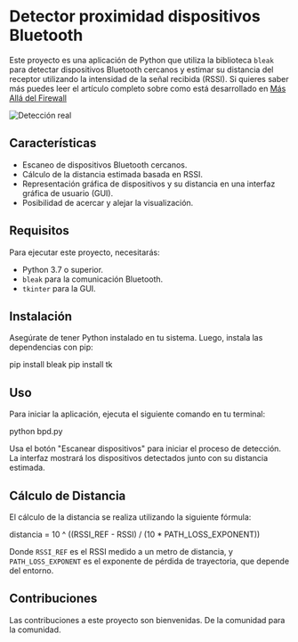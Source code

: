 # Detector proximidad dispositivos Bluetooth

Este proyecto es una aplicación de Python que utiliza la biblioteca `bleak` para detectar dispositivos Bluetooth cercanos y estimar su distancia del receptor utilizando la intensidad de la señal recibida (RSSI). Si quieres saber más puedes leer el artículo completo sobre como está desarrollado en [Más Allá del Firewall](https://blog.masalladelfirewall.com/2023/12/12/detector-de-proximidad-bluetooth-o-como-encontrar-a-gente-por-sus-dispositivos-conectados/)

![Detección real](https://blog.masalladelfirewall.com/wp-content/uploads/2023/12/Deteccion-bluetooth-cercanos-1024x551.png)

## Características

- Escaneo de dispositivos Bluetooth cercanos.
- Cálculo de la distancia estimada basada en RSSI.
- Representación gráfica de dispositivos y su distancia en una interfaz gráfica de usuario (GUI).
- Posibilidad de acercar y alejar la visualización.

## Requisitos

Para ejecutar este proyecto, necesitarás:

- Python 3.7 o superior.
- `bleak` para la comunicación Bluetooth.
- `tkinter` para la GUI.

## Instalación

Asegúrate de tener Python instalado en tu sistema. Luego, instala las dependencias con pip:

pip install bleak
pip install tk

## Uso

Para iniciar la aplicación, ejecuta el siguiente comando en tu terminal:

python bpd.py

Usa el botón "Escanear dispositivos" para iniciar el proceso de detección. La interfaz mostrará los dispositivos detectados junto con su distancia estimada.

## Cálculo de Distancia

El cálculo de la distancia se realiza utilizando la siguiente fórmula:

distancia = 10 ^ ((RSSI_REF - RSSI) / (10 * PATH_LOSS_EXPONENT))

Donde `RSSI_REF` es el RSSI medido a un metro de distancia, y `PATH_LOSS_EXPONENT` es el exponente de pérdida de trayectoria, que depende del entorno.

## Contribuciones

Las contribuciones a este proyecto son bienvenidas. De la comunidad para la comunidad.
